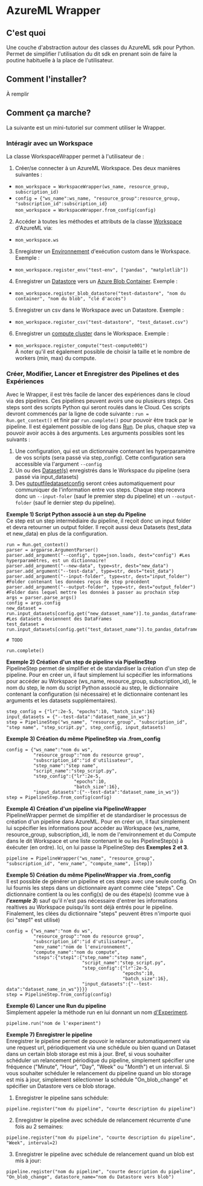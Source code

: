 # AzureML Wrapper

## C'est quoi
Une couche d'abstraction autour des classes du AzureML sdk pour Python. Permet de simplifier l'utilisation du dit sdk en prenant soin de faire la poutine habituelle à la place de l'utilisateur.

## Comment l'installer?
À remplir

## Comment ça marche?  
La suivante est un mini-tutoriel sur comment utiliser le Wrapper.

### Intéragir avec un Workspace  
La classe WorkspaceWrapper permet à l'utilisateur de :

1. Créer/se connecter à un AzureML Workspace. Des deux manières suivantes :
  - `mon_workspace = WorkspaceWrapper(ws_name, resource_group, subscription_id)`
  - `config = {"ws_name":ws_name, "resource_group":resource_group, "subscription_id":subscription_id}`  
    `mon_workspace = WorkspaceWrapper.from_config(config)`
    
2. Accéder à toutes les méthodes et attributs de la classe [Workspace](https://docs.microsoft.com/en-us/python/api/azureml-core/azureml.core.workspace.workspace?view=azure-ml-py) d'AzureML via:
  - `mon_workspace.ws` 
 
3. Enregistrer un [Environnement](https://docs.microsoft.com/en-us/python/api/azureml-core/azureml.core.environment(class)?view=azure-ml-py) d'exécution custom dans le Workspace. Exemple :
  - `mon_workspace.register_env("test-env", ["pandas", "matplotlib"])`

4. Enregistrer un [Datastore](https://docs.microsoft.com/en-us/python/api/azureml-core/azureml.core.datastore(class)?view=azure-ml-py) vers un [Azure Blob Container](https://docs.microsoft.com/en-us/azure/storage/blobs/storage-blobs-introduction). Exemple : 
  - `mon_workspace.register_blob_datastore("test-datastore", "nom du container", "nom du blob", "clé d'accès")`

5. Enregistrer un csv dans le Workspace avec un Datastore. Exemple : 
  - `mon_workspace.register_csv("test-datastore", "test_dataset.csv")`

6. Enregistrer un [compute cluster](https://docs.microsoft.com/en-us/azure/machine-learning/how-to-create-attach-compute-cluster?tabs=python) dans le Workspace. Exemple :
  - `mon_workspace.register_compute("test-compute001")`  
  À noter qu'il est également possible de choisir la taille et le nombre de workers (min, max) du compute.
 
### Créer, Modifier, Lancer et Enregistrer des Pipelines et des Expériences   
Avec le Wrapper, il est très facile de lancer des expériences dans le cloud via des pipelines. Ces pipelines peuvent avoirs une ou plusieurs steps. Ces steps sont des scripts Python qui seront roulés dans le Cloud. Ces scripts devront commencés par la ligne de code suivante : `run = Run.get_context()` et finir par `run.complete()` pour pouvoir être track par le pipeline. Il est également possible de log dans [Run](https://docs.microsoft.com/en-us/python/api/azureml-core/azureml.core.run(class)?view=azure-ml-py). De plus, chaque step va pouvoir avoir accès à des arguments. Les arguments possibles sont les suivants : 
  1. Une configuration, qui est un dictionnaire contenant les hyperparamètre de vos scripts (sera passé via step_config). Cette configuration sera accessible via l'argument `--config`
  2. Un ou des [Dataset(s)](https://docs.microsoft.com/en-us/python/api/azureml-core/azureml.core.dataset.dataset?view=azure-ml-py) enregistrés dans le         Workspace du pipeline (sera passé via input_datasets)
  3. Des [outputfiledatasetconfig](https://docs.microsoft.com/en-us/python/api/azureml-core/azureml.data.output_dataset_config.outputfiledatasetconfig?view=azure-ml-py) seront crées automatiquement pour communiquer de l'information entre vos steps. Chaque step recevra donc un `--input-foler` (sauf le premier step du pipeline) et un `--output-folder` (sauf le dernier step du pipeline).

**Exemple 1) Script Python associé à un step du Pipeline**  
Ce step est un step intermédiaire du pipeline, il reçoit donc un input folder et devra retourner un output folder. Il reçoit aussi deux Datasets (test_data et new_data) en plus de la configuration.
```
run = Run.get_context()
parser = argparse.ArgumentParser()
parser.add_argument("--config", type=json.loads, dest="config") #Les hyperparamètres, est un dictionnaire!
parser.add_argument("--new-data", type=str, dest="new_data")
parser.add_argument("--test-data", type=str, dest="test_data")
parser.add_argument("--input-folder", type=str, dest="input_folder") #Folder contenant les données reçus de step précédent
parser.add_argument("--output-folder", type=str, dest="output_folder") #Folder dans lequel mettre les données à passer au prochain step
args = parser.parse_args()
config = args.config 
new_dataset = run.input_datasets[config.get("new_dataset_name")].to_pandas_dataframe() #Les datasets deviennent des DataFrames
test_dataset = run.input_datasets[config.get("test_dataset_name")].to_pandas_dataframe()

# TODO

run.complete()
```

**Exemple 2) Création d'un step de pipeline via PipelineStep**  
PipelineStep permet de simplifier et de standardiser la création d'un step de pipeline. Pour en créer un, il faut simplement lui scpécifier les informations pour accéder au Workspace (ws_name, resource_group, subscription_id), le nom du step, le nom du script Python associé au step, le dictionnaire contenant la configuration (si nécessaire) et le dictionnaire contenant les arguments et les datasets supplémentaires).

```
step_config = {"lr":2e-5, "epochs":10, "batch_size":16}
input_datasets = {"--test-data":"dataset_name_in_ws"}
step = PipelineStep("ws_name", "resource_group", "subscription_id", "step name", "step_script.py", step_config, input_datasets)
```

**Exemple 3) Création du même PipelineStep via .from_config**  
```
config = {"ws_name":"nom du ws",
          "resource_group":"nom du resource group",
          "subscription_id":"id d'utilisateur",
          "step_name":"step name",
          "script_name":"step_script.py",
          "step_config":{"lr":2e-5, 
                         "epochs":10, 
                         "batch_size":16},
          "input_datasets":{"--test-data":"dataset_name_in_ws"}}
step = PipelineStep.from_config(config)
```

**Exemple 4) Création d'un pipeline via PipelineWrapper**  
PipelineWrapper permet de simplifier et de standardiser le processus de création d'un pipeline dans AzureML. Pour en créer un, il faut simplement lui scpécifier les informations pour accéder au Workspace (ws_name, resource_group, subscription_id), le nom de l'environnement et du Compute dans le dit Workspace et une liste contenant le ou les PipelineStep(s) à éxécuter (en ordre). Ici, on lui passe la PipelineStep des **Exemples 2 et 3**.

```
pipeline = PipelineWrapper("ws_name", "resource_group", "subscription_id", "env_name", "compute_name", [step])
```

**Exemple 5) Création du même PipelineWrapper via .from_config**  
Il est possible de générer un pipeline et ces steps avec une seule config. On lui fournis les steps dans un dictionnaire ayant comme clée "steps". Ce dictionnaire contient la ou les config(s) de ou des étape(s) (comme vue à ***l'exemple 3***) sauf qu'il n'est pas nécessaire d'entrer les informations realtives au Workspace puisqu'ils sont déjà entrés pour le pipeline. Finalement, les clées du dictionnaire "steps" peuvent êtres n'importe quoi (ici "step1" est utilisé)

```
config = {"ws_name":"nom du ws",
          "resource_group":"nom du resource group",
          "subscription_id":"id d'utilisateur",
          "env_name":"nom de l'environnement",
          "compute_name":"nom du compute",
          "steps":{"step1":{"step_name":"step name",
                            "script_name":"step_script.py",
                            "step_config":{"lr":2e-5, 
                                           "epochs":10, 
                                           "batch_size":16},
                            "input_datasets":{"--test-data":"dataset_name_in_ws"}}}}
step = PipelineStep.from_config(config)
```

**Exemple 6) Lancer une Run du pipeline**    
Simplement appeler la méthode run en lui donnant un nom [d'Experiment](https://docs.microsoft.com/en-us/python/api/azureml-core/azureml.core.experiment.experiment?view=azure-ml-py).

```
pipeline.run("nom de l'experiment")
```

**Exemple 7) Enregistrer le pipeline**  
Enregistrer le pipeline permet de pouvoir le relancer automatiquement via une request url, périodiquement via une schédule ou bien quand un Dataset dans un certain blob storage est mis à jour. Bref, si vous souhaiter schéduler un relancement périodique du pipeline, simplement spécifier une fréquence ("Minute", "Hour", "Day", "Week" ou "Month") et un interval. Si vous souhaiter schéduler le relancement du pipeline quand un blo storage est mis à jour, simplement sélectionner la schédule "On_blob_change" et spécifier un Datastore vers ce blob storage.

1) Enregistrer le pipeline sans schédule:    
```
pipeline.register("nom du pipeline", "courte description du pipeline")  
```

2) Enregistrer le pipeline avec schédule de relancement récurrente d'une fois au 2 semaines:  
```
pipeline.register("nom du pipeline", "courte description du pipeline", "Week", interval=2)  
```

3) Enregistrer le pipeline avec schédule de relancement quand un blob est mis à jour:  
```
pipeline.register("nom du pipeline", "courte description du pipeline", "On_blob_change", datastore_name="nom du Datastore vers blob")  
```
